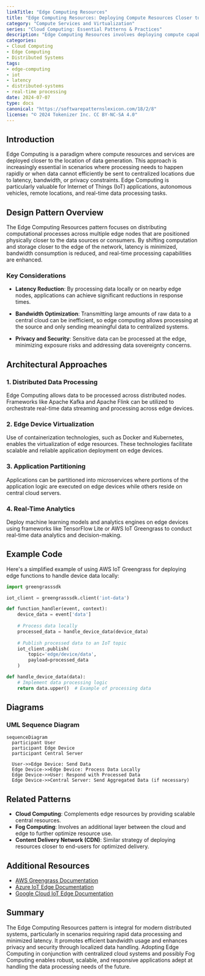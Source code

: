 ```yaml
---
linkTitle: "Edge Computing Resources"
title: "Edge Computing Resources: Deploying Compute Resources Closer to Data Sources"
category: "Compute Services and Virtualization"
series: "Cloud Computing: Essential Patterns & Practices"
description: "Edge Computing Resources involves deploying compute capabilities closer to the data sources to reduce latency and handle data locally or nearer to where it is generated, especially in scenarios like IoT, real-time analytics, and high bandwidth applications."
categories:
- Cloud Computing
- Edge Computing
- Distributed Systems
tags:
- edge-computing
- iot
- latency
- distributed-systems
- real-time processing
date: 2024-07-07
type: docs
canonical: "https://softwarepatternslexicon.com/18/2/8"
license: "© 2024 Tokenizer Inc. CC BY-NC-SA 4.0"
---
```


## Introduction

Edge Computing is a paradigm where compute resources and services are deployed closer to the location of data generation. This approach is increasingly essential in scenarios where processing needs to happen rapidly or when data cannot efficiently be sent to centralized locations due to latency, bandwidth, or privacy constraints. Edge Computing is particularly valuable for Internet of Things (IoT) applications, autonomous vehicles, remote locations, and real-time data processing tasks.

## Design Pattern Overview

The Edge Computing Resources pattern focuses on distributing computational processes across multiple edge nodes that are positioned physically closer to the data sources or consumers. By shifting computation and storage closer to the edge of the network, latency is minimized, bandwidth consumption is reduced, and real-time processing capabilities are enhanced.

### Key Considerations

- **Latency Reduction**: By processing data locally or on nearby edge nodes, applications can achieve significant reductions in response times.
  
- **Bandwidth Optimization**: Transmitting large amounts of raw data to a central cloud can be inefficient, so edge computing allows processing at the source and only sending meaningful data to centralized systems.

- **Privacy and Security**: Sensitive data can be processed at the edge, minimizing exposure risks and addressing data sovereignty concerns.

## Architectural Approaches

### 1. Distributed Data Processing

Edge Computing allows data to be processed across distributed nodes. Frameworks like Apache Kafka and Apache Flink can be utilized to orchestrate real-time data streaming and processing across edge devices.

### 2. Edge Device Virtualization

Use of containerization technologies, such as Docker and Kubernetes, enables the virtualization of edge resources. These technologies facilitate scalable and reliable application deployment on edge devices.

### 3. Application Partitioning

Applications can be partitioned into microservices where portions of the application logic are executed on edge devices while others reside on central cloud servers.

### 4. Real-Time Analytics

Deploy machine learning models and analytics engines on edge devices using frameworks like TensorFlow Lite or AWS IoT Greengrass to conduct real-time data analytics and decision-making.

## Example Code

Here's a simplified example of using AWS IoT Greengrass for deploying edge functions to handle device data locally:

```python
import greengrasssdk

iot_client = greengrasssdk.client('iot-data')

def function_handler(event, context):
    device_data = event['data']
    
    # Process data locally
    processed_data = handle_device_data(device_data)
    
    # Publish processed data to an IoT topic
    iot_client.publish(
        topic='edge/device/data',
        payload=processed_data
    )

def handle_device_data(data):
    # Implement data processing logic
    return data.upper()  # Example of processing data
```

## Diagrams

### UML Sequence Diagram

```mermaid
sequenceDiagram
  participant User
  participant Edge Device
  participant Central Server

  User->>Edge Device: Send Data
  Edge Device->>Edge Device: Process Data Locally
  Edge Device->>User: Respond with Processed Data
  Edge Device->>Central Server: Send Aggregated Data (if necessary)
```

## Related Patterns

- **Cloud Computing**: Complements edge resources by providing scalable central resources.
- **Fog Computing**: Involves an additional layer between the cloud and edge to further optimize resource use.
- **Content Delivery Network (CDN)**: Similar strategy of deploying resources closer to end-users for optimized delivery.

## Additional Resources

- [AWS Greengrass Documentation](https://aws.amazon.com/greengrass/)
- [Azure IoT Edge Documentation](https://docs.microsoft.com/en-us/azure/iot-edge/)
- [Google Cloud IoT Edge Documentation](https://cloud.google.com/edge-tpu/)

## Summary

The Edge Computing Resources pattern is integral for modern distributed systems, particularly in scenarios requiring rapid data processing and minimized latency. It promotes efficient bandwidth usage and enhances privacy and security through localized data handling. Adopting Edge Computing in conjunction with centralized cloud systems and possibly Fog Computing enables robust, scalable, and responsive applications adept at handling the data processing needs of the future.
